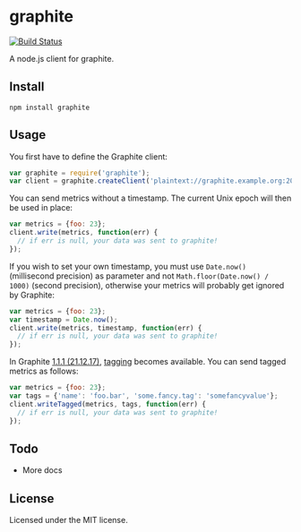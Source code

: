 # graphite

[![Build Status](https://secure.travis-ci.org/felixge/node-graphite.png)](http://travis-ci.org/felixge/node-graphite)

A node.js client for graphite.

## Install

```
npm install graphite
```

## Usage

You first have to define the Graphite client:

```js
var graphite = require('graphite');
var client = graphite.createClient('plaintext://graphite.example.org:2003/');
```

You can send metrics without a timestamp. The current Unix epoch will then be used in place:

```js
var metrics = {foo: 23};
client.write(metrics, function(err) {
  // if err is null, your data was sent to graphite!
});
```

If you wish to set your own timestamp, you must use `Date.now()` (millisecond precision) as parameter and not `Math.floor(Date.now() / 1000)` (second precision), otherwise your metrics will probably get ignored by Graphite:

```js
var metrics = {foo: 23};
var timestamp = Date.now();
client.write(metrics, timestamp, function(err) {
  // if err is null, your data was sent to graphite!
});
```

In Graphite [1.1.1 (21.12.17)](http://graphite.readthedocs.io/en/latest/releases/1_1_1.html), [tagging](http://graphite.readthedocs.io/en/latest/tags.html) becomes available. You can send tagged metrics as follows:

```js
var metrics = {foo: 23};
var tags = {'name': 'foo.bar', 'some.fancy.tag': 'somefancyvalue'};
client.writeTagged(metrics, tags, function(err) {
  // if err is null, your data was sent to graphite!
});
```

## Todo

* More docs

## License

Licensed under the MIT license.
